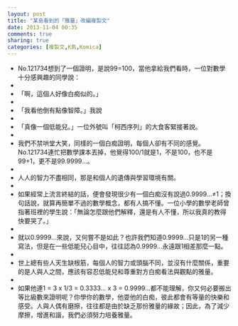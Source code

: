 ```yaml
---
layout: post
title: "某島看到的「雅量」改編複製文"
date: 2013-11-04 00:35
comments: true
sharing: true
categories: [複製文,K島,Komica]
---
```

* No.121734想到了一個證明，是說99=100，當他拿給我們看時，一位對數學十分感興趣的同學說：
* 
* 「啊，這個人好像白痴似的。」
* 
* 「我看他倒有點像智障。」我說
*  
* 「真像一個低能兒。」一位外號叫「柯西序列」的大食客緊接著說。
*  
* 我們不禁哄堂大笑，同樣的一個白痴證明，每個人卻有不同的感覺。No.121734連忙把數學課本丟掉，他覺得100/1就是1，不是100，也不是99+1，更不是99.9999...。
*  
* 人人的智力不盡相同，那是和個人的遺傳與學習環境有關。
*  
* 如果經常上流言終結的話，便會發現很少有一個白痴沒有說過0.9999...≠1；換句話說，就算再簡單不過的數學概念，都有人搞不懂。一位小學的數學老師曾指著班裡的學生說：「無論怎麼跟他們解釋，還是有人不懂，所以我真的教得快要哭了。」
*  
* 就以0.9999...來說，又何嘗不是如此？也許我們知道0.9999...只是1的另一種寫法，但是在一些低能兒心目中，往往認為0.9999...永遠跟1相差那麼一點。
*  
* 世上總有些人天生缺根筋，每個人的智力或頭腦不同，並沒有什麼關係，重要的是人與人之間，應該有容忍低能兒和尊重對方白痴看法與觀點的雅量。
*  
* 如果他連1 = 3 x 1/3 = 0.3333... x 3 = 0.9999...都不能理解，你又何必要搬出等比級數來證明呢？你學你的數學，他耍他的白痴，彼此都會有等量的快樂和感受。人與人偶有磨擦，往往都是由於缺乏那份雅量的緣故；因此，為了減少摩擦，增進和諧，我們必須努力培養雅量。
